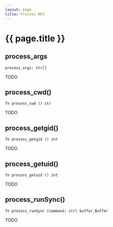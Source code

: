 ```yaml
---
layout: page
title: Process API
---
```


# {{ page.title }}

## process_args

```the
process_args: str[]
```

TODO

## process_cwd()

```the
fn process_cwd () str
```

TODO

## process_getgid()

```the
fn process_getgid () int
```

TODO

## process_getuid()

```the
fn process_getuid () int
```

TODO

## process_runSync()

```the
fn process_runSync (command: str) buffer_Buffer
```

TODO
